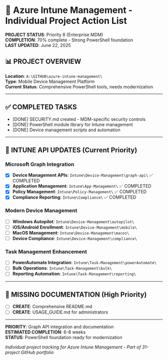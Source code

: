 # 📱 Azure Intune Management - Individual Project Action List

**PROJECT STATUS**: Priority 8 (Enterprise MDM)  
**COMPLETION**: 70% complete - Strong PowerShell foundation  
**LAST UPDATED**: June 22, 2025  

## 📊 PROJECT OVERVIEW

**Location**: `A:\GITHUB\azure-intune-management\`  
**Type**: Mobile Device Management Platform  
**Current Status**: Comprehensive PowerShell tools, needs modernization  

---

## ✅ COMPLETED TASKS
- [DONE] SECURITY.md created - MDM-specific security controls
- [DONE] PowerShell module library for Intune management
- [DONE] Device management scripts and automation

---

## 🔧 INTUNE API UPDATES (Current Priority)

### Microsoft Graph Integration
- [x] **Device Management APIs**: `Intune\Device-Management\graph-api\` ✅ COMPLETED
- [x] **Application Management**: `Intune\App-Management\` ✅ COMPLETED
- [x] **Policy Management**: `Intune\Policy-Management\` ✅ COMPLETED
- [x] **Compliance Reporting**: `Intune\Compliance\` ✅ COMPLETED

### Modern Device Management
- [ ] **Windows Autopilot**: `Intune\Device-Management\autopilot\`
- [ ] **iOS/Android Enrollment**: `Intune\Device-Management\mobile\`
- [ ] **MacOS Management**: `Intune\Device-Management\macos\`
- [ ] **Device Compliance**: `Intune\Device-Management\compliance\`

### Task Management Enhancement
- [ ] **PowerAutomate Integration**: `Intune\Task-Management\powerAutomate\`
- [ ] **Bulk Operations**: `Intune\Task-Management\bulk\`
- [ ] **Reporting Automation**: `Intune\Task-Management\reporting\`

---

## 📄 MISSING DOCUMENTATION (High Priority)
- [ ] **CREATE**: Comprehensive README.md
- [ ] **CREATE**: USAGE_GUIDE.md for administrators

---

**PRIORITY**: Graph API integration and documentation  
**ESTIMATED COMPLETION**: 6-8 weeks  
**STATUS**: PowerShell foundation ready for modernization  

*Individual project tracking for Azure Intune Management - Part of 31-project GitHub portfolio*